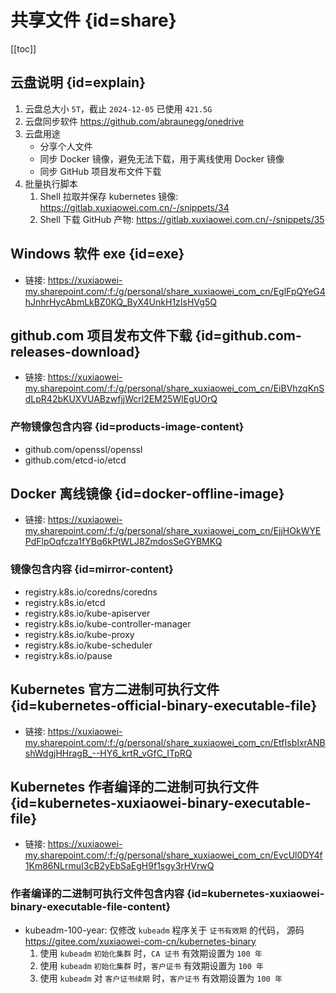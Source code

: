 # 共享文件 {id=share}

[[toc]]

## 云盘说明 {id=explain}

1. 云盘总大小 `5T`，截止 `2024-12-05` 已使用 `421.5G`
2. 云盘同步软件 https://github.com/abraunegg/onedrive
3. 云盘用途
    - 分享个人文件
    - 同步 Docker 镜像，避免无法下载，用于离线使用 Docker 镜像
    - 同步 GitHub 项目发布文件下载
4. 批量执行脚本
    1. Shell 拉取并保存 kubernetes 镜像: https://gitlab.xuxiaowei.com.cn/-/snippets/34
    2. Shell 下载 GitHub 产物: https://gitlab.xuxiaowei.com.cn/-/snippets/35

## Windows 软件 exe {id=exe}

- 链接:
  https://xuxiaowei-my.sharepoint.com/:f:/g/personal/share_xuxiaowei_com_cn/EglFpQYeG4hJnhrHycAbmLkBZ0KQ_ByX4UnkH1zIsHVg5Q

## github.com 项目发布文件下载 {id=github.com-releases-download}

- 链接:
  https://xuxiaowei-my.sharepoint.com/:f:/g/personal/share_xuxiaowei_com_cn/EiBVhzqKnSdLpR42bKUXVUABzwfjjWcrl2EM25WlEgUOrQ

### 产物镜像包含内容 {id=products-image-content}

- github.com/openssl/openssl
- github.com/etcd-io/etcd

## Docker 离线镜像 {id=docker-offline-image}

- 链接:
  https://xuxiaowei-my.sharepoint.com/:f:/g/personal/share_xuxiaowei_com_cn/EjjHOkWYEPdFlpOqfcza1fYBq6kPtWLJ8ZmdosSeGYBMKQ

### 镜像包含内容 {id=mirror-content}

- registry.k8s.io/coredns/coredns
- registry.k8s.io/etcd
- registry.k8s.io/kube-apiserver
- registry.k8s.io/kube-controller-manager
- registry.k8s.io/kube-proxy
- registry.k8s.io/kube-scheduler
- registry.k8s.io/pause

## Kubernetes 官方二进制可执行文件 {id=kubernetes-official-binary-executable-file}

- 链接:
  https://xuxiaowei-my.sharepoint.com/:f:/g/personal/share_xuxiaowei_com_cn/EtfIsbIxrANBshWdgjHHragB_--HY6_krtR_vGfC_ITpRQ

## Kubernetes 作者编译的二进制可执行文件 {id=kubernetes-xuxiaowei-binary-executable-file}

- 链接:
  https://xuxiaowei-my.sharepoint.com/:f:/g/personal/share_xuxiaowei_com_cn/EvcUl0DY4f1Km86NLrmuI3cB2yEbSaEgH9f1sgy3rHVrwQ

### 作者编译的二进制可执行文件包含内容 {id=kubernetes-xuxiaowei-binary-executable-file-content}

- kubeadm-100-year: 仅修改 `kubeadm` 程序关于 `证书有效期` 的代码，
  源码 https://gitee.com/xuxiaowei-com-cn/kubernetes-binary
    1. 使用 `kubeadm` `初始化集群` 时，`CA 证书` 有效期设置为 `100 年`
    2. 使用 `kubeadm` `初始化集群` 时，`客户证书` 有效期设置为 `100 年`
    3. 使用 `kubeadm` 对 `客户证书续期` 时，`客户证书` 有效期设置为 `100 年`
